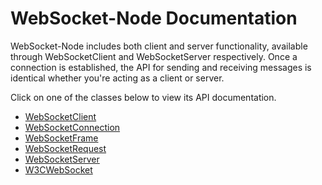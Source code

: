 WebSocket-Node Documentation
============================

WebSocket-Node includes both client and server functionality, available through WebSocketClient and WebSocketServer respectively.  Once a connection is established, the API for sending and receiving messages is identical whether you're acting as a client or server.

Click on one of the classes below to view its API documentation.

* [WebSocketClient](./WebSocketClient.md)
* [WebSocketConnection](./WebSocketConnection.md)
* [WebSocketFrame](./WebSocketFrame.md)
* [WebSocketRequest](./WebSocketRequest.md)
* [WebSocketServer](./WebSocketServer.md)
* [W3CWebSocket](./W3CWebSocket.md)
